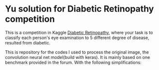 # Yu solution for Diabetic Retinopathy competition

This is a competition in Kaggle [Diabetic Retinopathy](https://www.kaggle.com/c/diabetic-retinopathy-detection), where your task is to classify each person's eye examination to 5 different degree of disease, resulted from diabetic.

This is repository for the codes I used to process the original image, the convolution neural net model(build with keras). It is mainly based on one benchmark provided in the forum. With the following simplifications:

